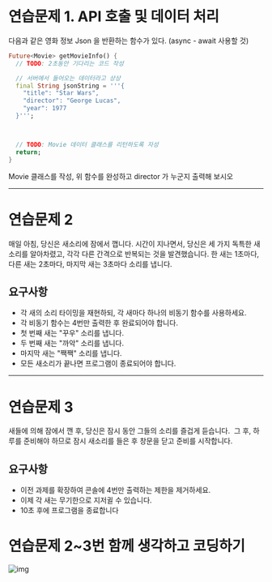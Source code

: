 # 연습문제 1. API 호출 및 데이터 처리
다음과 같은 영화 정보 Json 을 반환하는 함수가 있다. (async - await 사용할 것)
```dart
Future<Movie> getMovieInfo() {
  // TODO: 2초동안 기다리는 코드 작성

  // 서버에서 들어오는 데이터라고 상상
  final String jsonString = '''{
    "title": "Star Wars",
    "director": "George Lucas",
    "year": 1977
  }''';



  // TODO: Movie 데이터 클래스를 리턴하도록 자성
  return;
}

```
Movie 클래스를 작성,
위 함수를 완성하고 director 가 누군지 출력해 보시오


---

# 연습문제 2
매일 아침, 당신은 새소리에 잠에서 깹니다. 시간이 지나면서, 당신은 세 가지 독특한 새소리를 알아차렸고, 각각 다른 간격으로 반복되는 것을 발견했습니다.
한 새는 1초마다, 다른 새는 2초마다, 마지막 새는 3초마다 소리를 냅니다.

## 요구사항
- 각 새의 소리 타이밍을 재현하되, 각 새마다 하나의 비동기 함수를 사용하세요.
- 각 비동기 함수는 4번만 출력한 후 완료되어야 합니다.
- 첫 번째 새는 "꾸우" 소리를 냅니다.
- 두 번째 새는 "까악" 소리를 냅니다.
- 마지막 새는 "짹짹" 소리를 냅니다.
- 모든 새소리가 끝나면 프로그램이 종료되어야 합니다.

---

# 연습문제 3
새들에 의해 잠에서 깬 후, 당신은 잠시 동안 그들의 소리를 즐겁게 듣습니다.  그 후, 하루를 준비해야 하므로 잠시 새소리를 들은 후 창문을 닫고 준비를 시작합니다.

## 요구사항
- 이전 과제를 확장하여 콘솔에 4번만 출력하는 제한을 제거하세요.
- 이제 각 새는 무기한으로 지저귈 수 있습니다.
- 10초 후에 프로그램을 종료합니다


# 연습문제 2~3번 함께 생각하고 코딩하기
![img](2025-03-27-04.png)